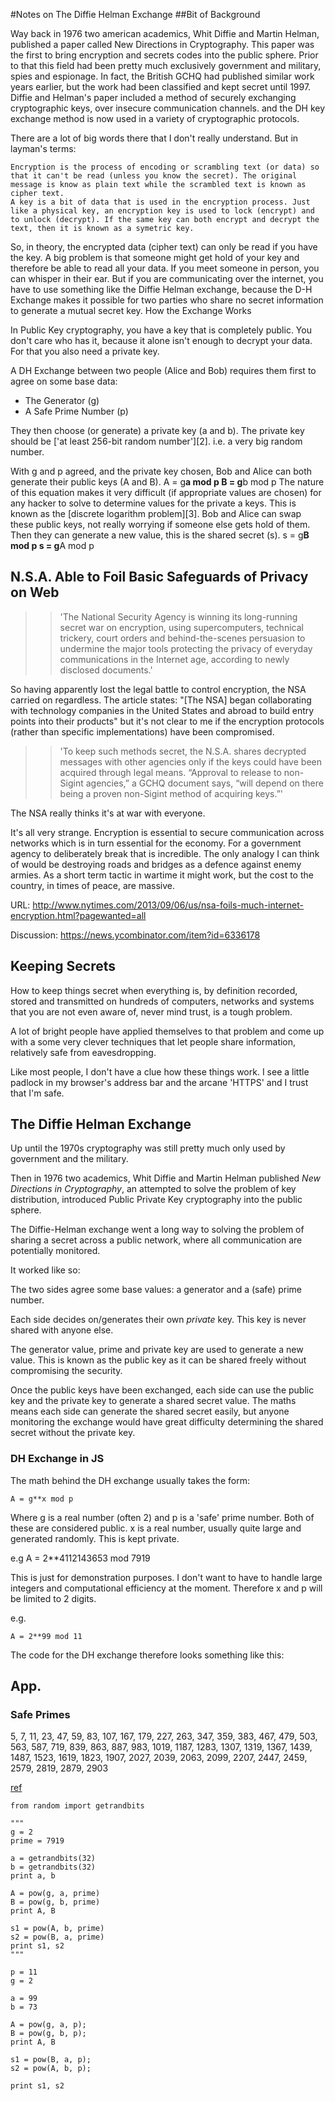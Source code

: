#Notes on The Diffie Helman Exchange
##Bit of Background

Way back in 1976 two american academics, Whit Diffie and Martin Helman, published a paper called New Directions in Cryptography. This paper was the first to bring encryption and secrets codes into the public sphere. Prior to that this field had been pretty much exclusively government and military, spies and espionage. In fact, the British GCHQ had published similar work years earlier, but the work had been classified and kept secret until 1997. Diffie and Helman's paper included a method of securely exchanging cryptographic keys, over insecure communication channels. and the DH key exchange method is now used in a variety of cryptographic protocols.

There are a lot of big words there that I don't really understand. But in layman's terms:

    Encryption is the process of encoding or scrambling text (or data) so that it can't be read (unless you know the secret). The original message is know as plain text while the scrambled text is known as cipher text.
    A key is a bit of data that is used in the encryption process. Just like a physical key, an encryption key is used to lock (encrypt) and to unlock (decrypt). If the same key can both encrypt and decrypt the text, then it is known as a symetric key.

So, in theory, the encrypted data (cipher text) can only be read if you have the key. A big problem is that someone might get hold of your key and therefore be able to read all your data. If you meet someone in person, you can whisper in their ear. But if you are communicating over the internet, you have to use something like the Diffie Helman exchange, because the D-H Exchange makes it possible for two parties who share no secret information to generate a mutual secret key.
How the Exchange Works

In Public Key cryptography, you have a key that is completely public. You don't care who has it, because it alone isn't enough to decrypt your data. For that you also need a private key.

A DH Exchange between two people (Alice and Bob) requires them first to agree on some base data:

* The Generator (g)
* A Safe Prime Number (p)

They then choose (or generate) a private key (a and b). The private key should be ['at least 256-bit random number'][2]. i.e. a very big random number.

With g and p agreed, and the private key chosen, Bob and Alice can both generate their public keys (A and B). A = g**a mod p B = g**b mod p The nature of this equation makes it very difficult (if appropriate values are chosen) for any hacker to solve to determine values for the private a keys. This is known as the [discrete logarithm problem][3].
Bob and Alice can swap these public keys, not really worrying if someone else gets hold of them.
Then they can generate a new value, this is the shared secret (s). s = g**B mod p s = g**A mod p 

## N.S.A. Able to Foil Basic Safeguards of Privacy on Web

>> 'The National Security Agency is winning its long-running secret war on encryption, using supercomputers, technical trickery, court orders and behind-the-scenes persuasion to undermine the major tools protecting the privacy of everyday communications in the Internet age, according to newly disclosed documents.'

So having apparently lost the legal battle to control encryption, the NSA carried on regardless. The article states: "[The NSA] began collaborating with technology companies in the United States and abroad to build entry points into their products" but it's not clear to me if the encryption protocols (rather than specific implementations) have been compromised. 

>> 'To keep such methods secret, the N.S.A. shares decrypted messages with other agencies only if the keys could have been acquired through legal means. “Approval to release to non-Sigint agencies,” a GCHQ document says, “will depend on there being a proven non-Sigint method of acquiring keys.”'

The NSA really thinks it's at war with everyone.

It's all very strange. Encryption is essential to secure communication across networks which is in turn essential for the economy. For a government agency to deliberately break that is incredible. The only analogy I can think of would be  destroying roads and bridges as a defence against enemy armies. As a short term tactic in wartime it might work, but the cost to the country, in times of peace, are massive.

URL: http://www.nytimes.com/2013/09/06/us/nsa-foils-much-internet-encryption.html?pagewanted=all

Discussion: https://news.ycombinator.com/item?id=6336178

## Keeping Secrets

How to keep things secret when everything is, by definition recorded, stored and transmitted on hundreds of computers, networks and systems that you are not even aware of, never mind trust, is a tough problem.

A lot of bright people have applied themselves to that problem and come up with a some very clever techniques that let people share information, relatively safe from eavesdropping. 

Like most people, I don't have a clue how these things work. I see a little padlock in my browser's address bar and the arcane 'HTTPS' and I trust that I'm safe. 

## The Diffie Helman Exchange

Up until the 1970s cryptography was still pretty much only used by government and the military.

Then in 1976 two academics, Whit Diffie and Martin Helman published _New Directions in Cryptography_, an attempted to solve the problem of key distribution, introduced Public Private Key cryptography into the public sphere.

The Diffie-Helman exchange went a long way to solving the problem of sharing a secret across a public network, where all communication are potentially monitored. 

It worked like so:

The two sides agree some base values: a generator and a (safe) prime number. 

Each side decides on/generates their own _private_ key. This key is never shared with anyone else.

The generator value, prime and private key are used to generate a new value. This is known as the public key as it can be shared freely without compromising the security.

Once the public keys have been exchanged, each side can use the public key and the private key to generate a shared secret value. The maths means each side can generate the shared secret easily, but anyone monitoring the exchange would have great difficulty determining the shared secret without the private key. 

### DH Exchange in JS

The math behind the DH exchange usually takes the form:

    A = g**x mod p

Where g is a real number (often 2) and p is a 'safe' prime number. Both of these are considered public. x is a real number, usually quite large and generated randomly. This is kept private. 

e.g
    A = 2**4112143653 mod 7919

This is just for demonstration purposes. I don't want to have to handle large integers and computational efficiency at the moment. Therefore x and p will be limited to 2 digits.

e.g. 

    A = 2**99 mod 11

The code for the DH exchange therefore looks something like this:


## App.

### Safe Primes

5, 7, 11, 23, 47, 59, 83, 107, 167, 179, 227, 263, 347, 359, 383, 467, 479, 503, 563, 587, 719, 839, 863, 887, 983, 1019, 1187, 1283, 1307, 1319, 1367, 1439, 1487, 1523, 1619, 1823, 1907, 2027, 2039, 2063, 2099, 2207, 2447, 2459, 2579, 2819, 2879, 2903

[ref][1]

[1]: http://oeis.org/A005385

    from random import getrandbits

    """
    g = 2
    prime = 7919

    a = getrandbits(32)
    b = getrandbits(32)
    print a, b

    A = pow(g, a, prime)
    B = pow(g, b, prime)
    print A, B

    s1 = pow(A, b, prime)
    s2 = pow(B, a, prime)
    print s1, s2
    """

    p = 11
    g = 2

    a = 99
    b = 73

    A = pow(g, a, p);
    B = pow(g, b, p);
    print A, B

    s1 = pow(B, a, p);
    s2 = pow(A, b, p);

    print s1, s2